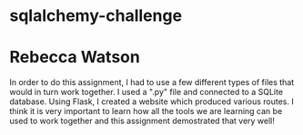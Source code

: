 # sqlalchemy-challenge
# Rebecca Watson

In order to do this assignment, I had to use a few different types of files that would in turn work together. I used a ".py" file and connected to a SQLite database. Using Flask, I created a website which produced various routes. I think it is very important to learn how all the tools we are learning can be used to work together and this assignment demostrated that very well!